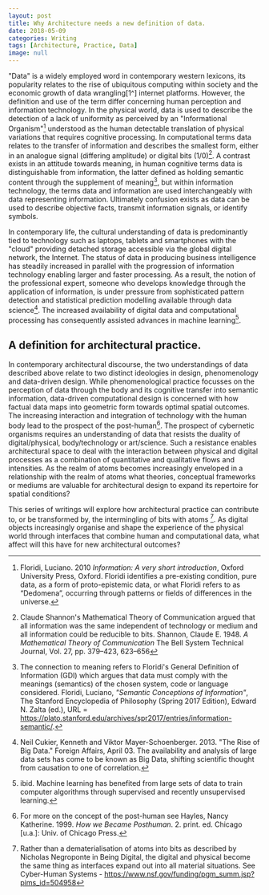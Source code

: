 ```yaml
---
layout: post
title: Why Architecture needs a new definition of data.
date: 2018-05-09
categories: Writing
tags: [Architecture, Practice, Data]
image: null
---
```


"Data" is a widely employed word in contemporary western lexicons, its popularity relates to the rise of ubiquitous computing within society and the economic growth of data wrangling[1^] internet platforms. However, the definition and use of the term differ concerning human perception and information technology. In the physical world, data is used to describe the detection of a lack of uniformity as perceived by an "Informational Organism"[^2] understood as the human detectable translation of physical variations that requires cognitive processing. In computational terms data relates to the transfer of information and describes the smallest form, either in an analogue signal (differing amplitude) or digital bits (1/0)[^3]. A contrast exists in an attitude towards meaning, in human cognitive terms data is distinguishable from information, the latter defined as holding semantic content through the supplement of meaning[^4], but within information technology, the terms data and information are used interchangeably with data representing information. Ultimately confusion exists as data can be used to describe objective facts, transmit information signals, or identify symbols.     

In contemporary life, the cultural understanding of data is predominantly tied to technology such as laptops, tablets and smartphones with the "cloud" providing detached storage accessible via the global digital network, the Internet. The status of data in producing business intelligence has steadily increased in parallel with the progression of information technology enabling larger and faster processing. As a result, the notion of the professional expert, someone who develops knowledge through the application of information, is under pressure from sophisticated pattern detection and statistical prediction modelling available through data science[^5]. The increased availability of digital data and computational processing has consequently assisted advances in machine learning[^6].

## A definition for architectural practice.
In contemporary architectural discourse, the two understandings of data described above relate to two distinct ideologies in design, phenomenology and data-driven design. While phenomenological practice focusses on the perception of data through the body and its cognitive transfer into semantic information, data-driven computational design is concerned with how factual data maps into geometric form towards optimal spatial outcomes. The increasing interaction and integration of technology with the human body lead to the prospect of the post-human[^7]. The prospect of cybernetic organisms requires an understanding of data that resists the duality of digital/physical, body/technology or art/science. Such a resistance enables architectural space to deal with the interaction between physical and digital processes as a combination of quantitative and qualitative flows and intensities. As the realm of atoms becomes increasingly enveloped in a relationship with the realm of atoms what theories, conceptual frameworks or mediums are valuable for architectural design to expand its repertoire for spatial conditions?

This series of writings will explore how architectural practice can contribute to, or be transformed by, the intermingling of bits with atoms [^8]. As digital objects increasingly organise and shape the experience of the physical world through interfaces that combine human and computational data, what affect will this have for new architectural outcomes?   


[^1]: The term "Wrangling" is used to describe the process of data collection and protection that has become prevalent by online platforms. It is used by Bruce Sterling to highlight the struggle for control of the internet and the emerging internet of things through forms of machine surveillance. Sterling, Bruce. 2013. _The Epic Struggle of the Internet of Things_. Moscow: Strelka Press.   
[^2]: Floridi, Luciano. 2010 _Information: A very short introduction_, Oxford University Press, Oxford. Floridi identifies a pre-existing condition, pure data, as a form of proto-epistemic data, or what Floridi refers to as “Dedomena”, occurring through patterns or fields of differences in the universe.        
[^3]: Claude Shannon's Mathematical Theory of Communication argued that all information was the same independent of technology or medium and all information could be reducible to bits. Shannon, Claude E. 1948. _A Mathematical Theory of Communication_ The Bell System Technical Journal, Vol. 27, pp. 379–423, 623–656   
[^4]: The connection to meaning refers to Floridi's General Definition of Information (GDI) which argues that data must comply with the meanings (semantics) of the chosen system, code or language considered. Floridi, Luciano, _"Semantic Conceptions of Information"_, The Stanford Encyclopedia of Philosophy (Spring 2017 Edition), Edward N. Zalta (ed.), URL = <https://plato.stanford.edu/archives/spr2017/entries/information-semantic/>.
[^5]: Neil Cukier, Kenneth and Viktor Mayer-Schoenberger. 2013. "The Rise of Big Data." Foreign Affairs, April 03. The availability and analysis of large data sets has come to be known as Big Data, shifting scientific thought from causation to one of correlation.
[^6]: ibid. Machine learning has benefited from large sets of data to train computer algorithms through supervised and recently unsupervised learning.  
[^7]: For more on the concept of the post-human see Hayles, Nancy Katherine. 1999. _How we Became Posthuman_. 2. print. ed. Chicago [u.a.]: Univ. of Chicago Press.
[^8]: Rather than a dematerialisation of atoms into bits as described by Nicholas Negroponte in Being Digital, the digital and physical become the same thing as interfaces expand out into all material situations. See Cyber-Human Systems - https://www.nsf.gov/funding/pgm_summ.jsp?pims_id=504958         
